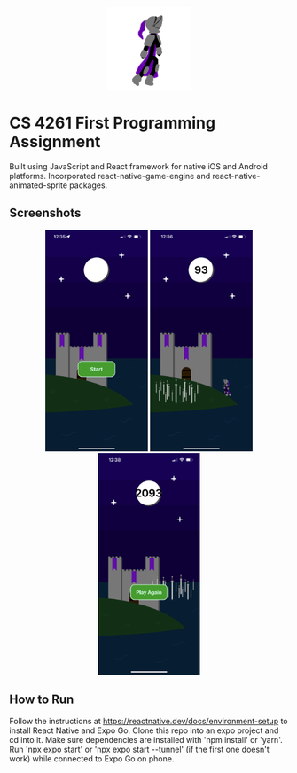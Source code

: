 <p align="center">
  <img src="https://github.com/b-dai/knight/blob/main/assets/knight_left_idle01.png" alt="Knight" height="150" />
</p>

# CS 4261 First Programming Assignment
Built using JavaScript and React framework for native iOS and Android platforms.
Incorporated react-native-game-engine and react-native-animated-sprite packages.

## Screenshots
<p align="center">
  <img src="https://github.com/b-dai/knight/blob/main/start.PNG" height="400" />
  <img src="https://github.com/b-dai/knight/blob/main/midGame.PNG" height="400" />
  <img src="https://github.com/b-dai/knight/blob/main/gameOver.PNG" height="400" />
</p>

## How to Run
Follow the instructions at https://reactnative.dev/docs/environment-setup to install React Native and Expo Go.
Clone this repo into an expo project and cd into it.
Make sure dependencies are installed with 'npm install' or 'yarn'.
Run 'npx expo start' or 'npx expo start --tunnel' (if the first one doesn't work) while connected to Expo Go on phone.
